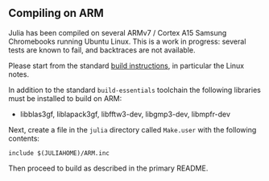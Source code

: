 Compiling on ARM
----------------

Julia has been compiled on several ARMv7 / Cortex A15 Samsung Chromebooks running
Ubuntu Linux. This is a work in progress: several tests are known to fail, and
backtraces are not available.

Please start from the standard [build instructions](README.md#source-download-and-compilation),
in particular the Linux notes.

In addition to the standard `build-essentials` toolchain the following libraries
must be installed to build on ARM:

- libblas3gf, liblapack3gf, libfftw3-dev, libgmp3-dev, libmpfr-dev

Next, create a file in the `julia` directory called `Make.user` with the
following contents:

```
include $(JULIAHOME)/ARM.inc
```

Then proceed to build as described in the primary README.
